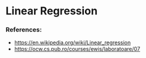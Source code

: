 # Linear Regression

### References:
- https://en.wikipedia.org/wiki/Linear_regression
- https://ocw.cs.pub.ro/courses/ewis/laboratoare/07
